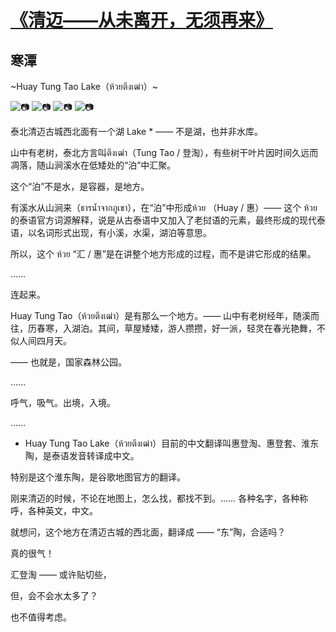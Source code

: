 # [《清迈——从未离开，无须再来》](https://github.com/raffello/raffello.github.io)

## 寒潭

~Huay Tung Tao Lake（ห้วยตึงเฒ่า）~

![📷](https://user-images.githubusercontent.com/63034623/78855595-eb333800-7a56-11ea-99c3-cca7ba65a7c1.jpg)
![📷](https://user-images.githubusercontent.com/63034623/78855603-eff7ec00-7a56-11ea-9100-f7f132b5a179.jpg)
![📷](https://user-images.githubusercontent.com/63034623/78855607-f1c1af80-7a56-11ea-899d-665aec830500.jpg)
![📷](https://user-images.githubusercontent.com/63034623/78855611-f38b7300-7a56-11ea-925e-839803c487df.PNG)

泰北清迈古城西北面有一个湖 Lake * —— 不是湖，也并非水库。

山中有老树，泰北方言叫ตึงเฒ่า（Tung Tao / 登淘），有些树干叶片因时间久远而凋落，随山涧溪水在低矮处的“泊”中汇聚。

这个“泊”不是水，是容器，是地方。

有溪水从山涧来（ธารน้ำจากภูเขา），在“泊”中形成ห้วย （Huay / 惠）—— 这个 ห้วย 的泰语官方词源解释，说是从古泰语中又加入了老挝语的元素，最终形成的现代泰语，以名词形式出现，有小溪，水渠，湖泊等意思。

所以，这个 ห้วย “汇 / 惠”是在讲整个地方形成的过程，而不是讲它形成的结果。

……

连起来。

Huay Tung Tao（ห้วยตึงเฒ่า）是有那么一个地方。—— 山中有老树经年，随溪而往，历春寒，入湖泊。其间，草屋矮矮，游人攒攒，好一派，轻灵在春光艳舞，不似人间四月天。

—— 也就是，国家森林公园。

……

呼气，吸气。出境，入境。

……

* Huay Tung Tao Lake（ห้วยตึงเฒ่า）目前的中文翻译叫惠登淘、惠登套、淮东陶，是泰语发音转译成中文。

特别是这个淮东陶，是谷歌地图官方的翻译。

刚来清迈的时候，不论在地图上，怎么找，都找不到。…… 各种名字，各种称呼，各种英文，中文。

就想问，这个地方在清迈古城的西北面，翻译成 —— “东”陶，合适吗？

真的很气！

汇登淘 —— 或许贴切些，

但，会不会水太多了？

也不值得考虑。
